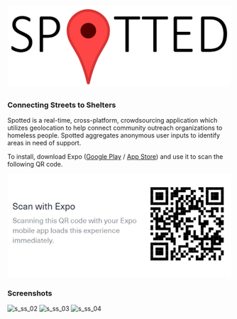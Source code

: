 # ![Spotted](https://github.com/CBSkarmory/Spotted/blob/master/assets/icons/spotted.PNG)

### Connecting Streets to Shelters

Spotted is a real-time, cross-platform, crowdsourcing application which utilizes geolocation to help connect community 
outreach organizations to homeless people. Spotted aggregates anonymous user inputs to identify areas in need of support.

To install, download Expo ([Google Play](https://play.google.com/store/apps/details?id=host.exp.exponent) /
[App Store](https://www.apple.com/us/search/expo)) and use it to scan the following QR code.

![Spotted QR](https://github.com/CBSkarmory/Spotted/blob/master/assets/Spotted%20QR.PNG)


### Screenshots
![s_ss_02](https://user-images.githubusercontent.com/26392939/30517006-3f3159de-9b1e-11e7-9779-3ee4fe17b582.png)
![s_ss_03](https://user-images.githubusercontent.com/26392939/30517010-49739df8-9b1e-11e7-850a-d0452f1ecfc0.png)
![s_ss_04](https://user-images.githubusercontent.com/26392939/30517014-50de84ea-9b1e-11e7-9d84-1f91a17fcc63.png)
